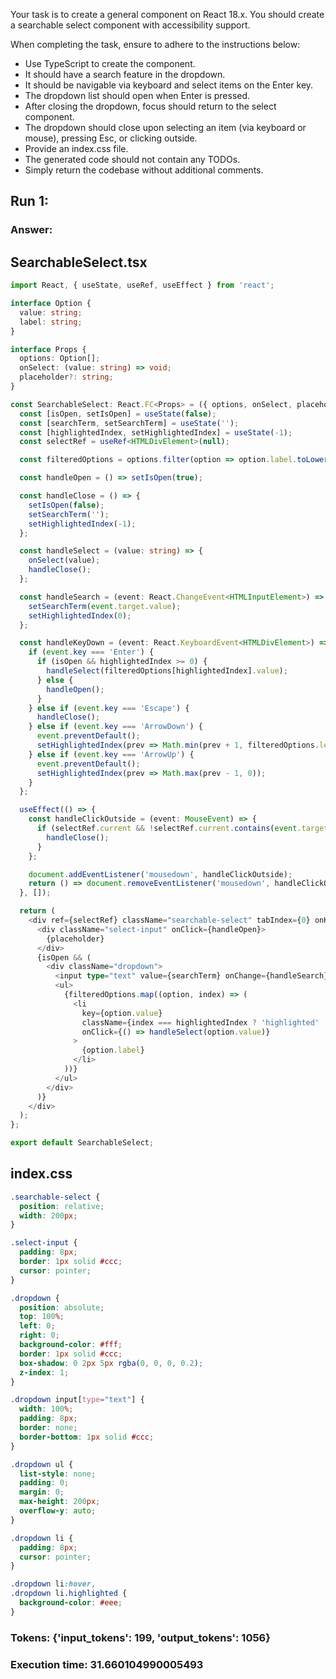 Your task is to create a general component on React 18.x.
You should create a searchable select component with accessibility support.

When completing the task, ensure to adhere to the instructions below:
- Use TypeScript to create the component.
- It should have a search feature in the dropdown.
- It should be navigable via keyboard and select items on the Enter key.
- The dropdown list should open when Enter is pressed.
- After closing the dropdown, focus should return to the select component.
- The dropdown should close upon selecting an item (via keyboard or mouse), pressing Esc, or clicking outside.
- Provide an index.css file.
- The generated code should not contain any TODOs.
- Simply return the codebase without additional comments.

## Run 1:
### Answer:
## SearchableSelect.tsx

```typescript
import React, { useState, useRef, useEffect } from 'react';

interface Option {
  value: string;
  label: string;
}

interface Props {
  options: Option[];
  onSelect: (value: string) => void;
  placeholder?: string;
}

const SearchableSelect: React.FC<Props> = ({ options, onSelect, placeholder }) => {
  const [isOpen, setIsOpen] = useState(false);
  const [searchTerm, setSearchTerm] = useState('');
  const [highlightedIndex, setHighlightedIndex] = useState(-1);
  const selectRef = useRef<HTMLDivElement>(null);

  const filteredOptions = options.filter(option => option.label.toLowerCase().includes(searchTerm.toLowerCase()));

  const handleOpen = () => setIsOpen(true);

  const handleClose = () => {
    setIsOpen(false);
    setSearchTerm('');
    setHighlightedIndex(-1);
  };

  const handleSelect = (value: string) => {
    onSelect(value);
    handleClose();
  };

  const handleSearch = (event: React.ChangeEvent<HTMLInputElement>) => {
    setSearchTerm(event.target.value);
    setHighlightedIndex(0);
  };

  const handleKeyDown = (event: React.KeyboardEvent<HTMLDivElement>) => {
    if (event.key === 'Enter') {
      if (isOpen && highlightedIndex >= 0) {
        handleSelect(filteredOptions[highlightedIndex].value);
      } else {
        handleOpen();
      }
    } else if (event.key === 'Escape') {
      handleClose();
    } else if (event.key === 'ArrowDown') {
      event.preventDefault();
      setHighlightedIndex(prev => Math.min(prev + 1, filteredOptions.length - 1));
    } else if (event.key === 'ArrowUp') {
      event.preventDefault();
      setHighlightedIndex(prev => Math.max(prev - 1, 0));
    }
  };

  useEffect(() => {
    const handleClickOutside = (event: MouseEvent) => {
      if (selectRef.current && !selectRef.current.contains(event.target as Node)) {
        handleClose();
      }
    };

    document.addEventListener('mousedown', handleClickOutside);
    return () => document.removeEventListener('mousedown', handleClickOutside);
  }, []);

  return (
    <div ref={selectRef} className="searchable-select" tabIndex={0} onKeyDown={handleKeyDown}>
      <div className="select-input" onClick={handleOpen}>
        {placeholder}
      </div>
      {isOpen && (
        <div className="dropdown">
          <input type="text" value={searchTerm} onChange={handleSearch} placeholder="Search..." />
          <ul>
            {filteredOptions.map((option, index) => (
              <li
                key={option.value}
                className={index === highlightedIndex ? 'highlighted' : ''}
                onClick={() => handleSelect(option.value)}
              >
                {option.label}
              </li>
            ))}
          </ul>
        </div>
      )}
    </div>
  );
};

export default SearchableSelect;
```

## index.css

```css
.searchable-select {
  position: relative;
  width: 200px;
}

.select-input {
  padding: 8px;
  border: 1px solid #ccc;
  cursor: pointer;
}

.dropdown {
  position: absolute;
  top: 100%;
  left: 0;
  right: 0;
  background-color: #fff;
  border: 1px solid #ccc;
  box-shadow: 0 2px 5px rgba(0, 0, 0, 0.2);
  z-index: 1;
}

.dropdown input[type="text"] {
  width: 100%;
  padding: 8px;
  border: none;
  border-bottom: 1px solid #ccc;
}

.dropdown ul {
  list-style: none;
  padding: 0;
  margin: 0;
  max-height: 200px;
  overflow-y: auto;
}

.dropdown li {
  padding: 8px;
  cursor: pointer;
}

.dropdown li:hover,
.dropdown li.highlighted {
  background-color: #eee;
}
``` 


### Tokens: {'input_tokens': 199, 'output_tokens': 1056}
### Execution time: 31.660104990005493

